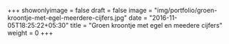 +++
showonlyimage = false
draft = false
image = "img/portfolio/groen-kroontje-met-egel-meerdere-cijfers.jpg"
date = "2016-11-05T18:25:22+05:30"
title = "Groen kroontje met egel en meedere cijfers"
weight = 0
+++

